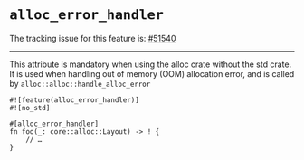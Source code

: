 # `alloc_error_handler`

The tracking issue for this feature is: [#51540]

[#51540]: https://github.com/rust-lang/rust/issues/51540

------------------------

This attribute is mandatory when using the alloc crate without the std crate. It is used when handling out of memory (OOM) allocation error, and is called
by `alloc::alloc::handle_alloc_error`

``` rust,ignore (partial-example)
#![feature(alloc_error_handler)]
#![no_std]

#[alloc_error_handler]
fn foo(_: core::alloc::Layout) -> ! {
    // …
}
```
